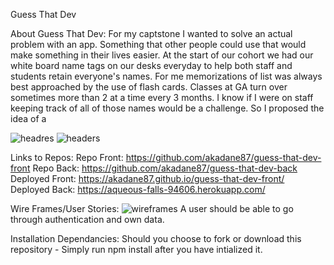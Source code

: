 Guess That Dev

About Guess That Dev:
For my captstone I wanted to solve an actual problem with an app. Something that other people could use that would make something in their lives easier. At the start of our cohort we had our white board name tags on our desks everyday to help both staff and students retain everyone's names. For me memorizations of list was always best approached by the use of flash cards. Classes at GA turn over sometimes more than 2 at a time every 3 months. I know if I were on staff keeping track of all of those names would be a challenge. So I proposed the idea of a


<img src="http://i.imgur.com/0RGOyzB.png" alt="headres">
<img src="http://i.imgur.com/wX5TywY.png" alt="headers">


Links to Repos:
Repo Front: https://github.com/akadane87/guess-that-dev-front
Repo Back: https://github.com/akadane87/guess-that-dev-back
Deployed Front: https://akadane87.github.io/guess-that-dev-front/
Deployed Back: https://aqueous-falls-94606.herokuapp.com/


Wire Frames/User Stories:
<img src="http://i.imgur.com/WzZ27yYg.jpg" alt="wireframes">
A user should be able to go through authentication and own data.


Installation Dependancies:
Should you choose to fork or download this repository - Simply run npm install after you have intialized it.
